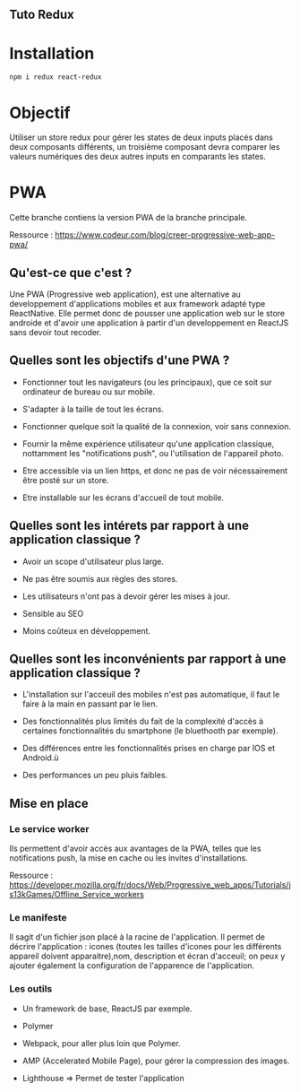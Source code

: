 ## Tuto Redux

# Installation

```
npm i redux react-redux
```

# Objectif

Utiliser un store redux pour gérer les states de deux inputs placés dans deux composants différents, un troisième composant devra comparer les valeurs numériques des deux autres inputs en comparants les states.

# PWA

Cette branche contiens la version PWA de la branche principale.

Ressource : https://www.codeur.com/blog/creer-progressive-web-app-pwa/


## Qu'est-ce que c'est ?

Une PWA (Progressive web application), est une alternative au developpement d'applications mobiles et aux framework adapté type ReactNative. Elle permet donc de pousser une application web sur le store androide et d'avoir une application à partir d'un developpement en ReactJS sans devoir tout recoder. 

## Quelles sont les objectifs d'une PWA ?

- Fonctionner tout les navigateurs (ou les principaux), que ce soit sur ordinateur de bureau ou sur mobile.

- S'adapter à la taille de tout les écrans.

- Fonctionner quelque soit la qualité de la connexion, voir sans connexion.

- Fournir la même expérience utilisateur qu'une application classique, nottamment les "notifications push", ou l'utilisation de l'appareil photo.

- Etre accessible via un lien https, et donc ne pas de voir nécessairement être posté sur un store.
 
- Etre installable sur les écrans d'accueil de tout mobile.

## Quelles sont les intérets par rapport à une application classique ?

- Avoir un scope d'utilisateur plus large.

- Ne pas être soumis aux règles des stores.

- Les utilisateurs n'ont pas à devoir gérer les mises à jour.

- Sensible au SEO

- Moins coûteux en développement.

## Quelles sont les inconvénients par rapport à une application classique ?

- L'installation sur l'acceuil des mobiles n'est pas automatique, il faut le faire à la main en passant par le lien.

- Des fonctionnalités plus limités du fait de la complexité d'accès à certaines fonctionnalités du smartphone (le bluethooth par exemple).

- Des différences entre les fonctionnalités prises en charge par IOS et Android.ù

- Des performances un peu pluis faibles.

## Mise en place

### Le service worker

Ils permettent d'avoir accès aux avantages de la PWA, telles que les notifications push, la mise en cache ou les invites d'installations.

Ressource : https://developer.mozilla.org/fr/docs/Web/Progressive_web_apps/Tutorials/js13kGames/Offline_Service_workers


### Le manifeste

Il sagit d'un fichier json placé à la racine de l'application. Il permet de décrire l'application : icones (toutes les tailles d'icones pour les différents appareil doivent apparaitre),nom, description et écran d'acceuil; on peux y ajouter également la configuration de l'apparence de l'application. 

### Les outils

- Un framework de base, ReactJS par exemple.

- Polymer 

-  Webpack, pour aller plus loin que Polymer.

- AMP (Accelerated Mobile Page), pour gérer la compression des images.

- Lighthouse => Permet de tester l'application